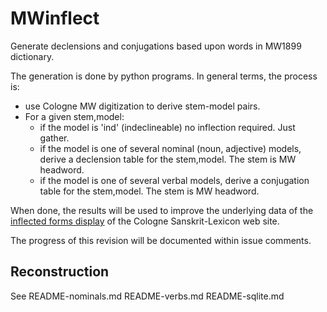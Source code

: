 # MWinflect
Generate declensions and conjugations based upon words in MW1899 dictionary.

The generation is done by python programs. In general terms, the process is:
* use Cologne MW digitization to derive stem-model pairs.
* For a given stem,model:
  * if the model is 'ind' (indeclineable) no inflection required. Just gather.
  * if the model is one of several nominal (noun, adjective) models, derive
    a declension table for the stem,model. The stem is MW headword.
  * if the model is one of several verbal models, derive a conjugation
    table for the stem,model.  The stem is MW headword.

When done, the results will be used to improve the underlying data of the
  [inflected forms display](http://www.sanskrit-lexicon.uni-koeln.de/work/fflexphp/web/index.php) of the Cologne Sanskrit-Lexicon web site.

The progress of this revision will be documented within issue comments.

## Reconstruction

See README-nominals.md 
README-verbs.md
README-sqlite.md

